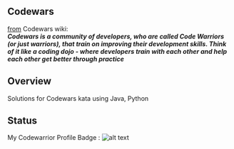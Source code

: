 ## Codewars
<a href="https://github.com/Codewars/codewars.com/wiki/About-Codewars">from</a> Codewars wiki:
<br>
<b><i>Codewars is a community of developers, who are called Code Warriors (or just warriors), that train on improving their development skills. Think of it like a coding dojo - where developers train with each other and help each other get better through practice</i></b>
<br>
## Overview
Solutions for Codewars kata using Java, Python
## Status
My Codewarrior Profile Badge : ![alt text](https://www.codewars.com/users/meozz2109/badges/large)
